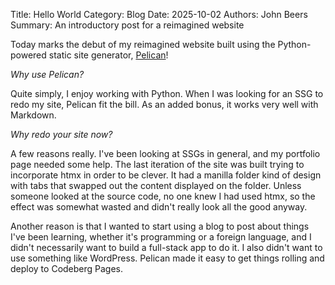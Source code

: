 Title: Hello World
Category: Blog
Date: 2025-10-02
Authors: John Beers
Summary: An introductory post for a reimagined website

Today marks the debut of my reimagined website built using the Python-powered
static site generator, [Pelican](https://getpelican.com/)!

*Why use Pelican?*

Quite simply, I enjoy working with Python. When I was looking for an SSG to redo
my site, Pelican fit the bill. As an added bonus, it works very well with
Markdown.

*Why redo your site now?*

A few reasons really. I've been looking at SSGs in general, and my portfolio
page needed some help. The last iteration of the site was built trying to
incorporate htmx in order to be clever. It had a manilla folder kind of design
with tabs that swapped out the content displayed on the folder. Unless someone
looked at the source code, no one knew I had used htmx, so the effect was
somewhat wasted and didn't really look all the good anyway.

Another reason is that I wanted to start using a blog to post about things I've
been learning, whether it's programming or a foreign language, and I didn't
necessarily want to build a full-stack app to do it. I also didn't want to use
something like WordPress. Pelican made it easy to get things rolling and deploy
to Codeberg Pages.
